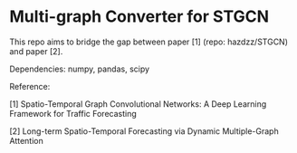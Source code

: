 # Multi-graph Converter for STGCN

This repo aims to bridge the gap between paper [1] (repo: hazdzz/STGCN) and paper [2]. 

Dependencies: numpy, pandas, scipy

Reference: 

[1] Spatio-Temporal Graph Convolutional Networks: A Deep Learning Framework for Traffic Forecasting

[2] Long-term Spatio-Temporal Forecasting via Dynamic Multiple-Graph Attention

